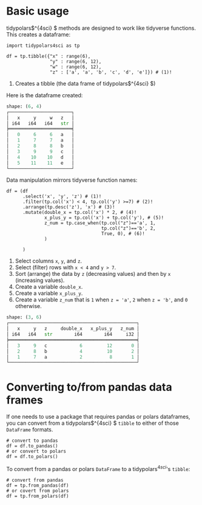 # Basic usage

tidypolars$^{4sci} $ methods are designed to work like tidyverse
functions. This creates a dataframe:

``` {.python exports="code" results="none" tangle="src-usage.py" cache="yes" noweb="no" session="*Python*" linenums="1"}
import tidypolars4sci as tp

df = tp.tibble({"x" : range(6),
                "y" : range(6, 12),
                "w" : range(6, 12),
                "z" : ['a', 'a', 'b', 'c', 'd', 'e']}) # (1)!
```

1.  Creates a tibble (the data frame of tidypolars$^{4sci} $)

Here is the dataframe created:

``` python
shape: (6, 4)
┌───────────────────────┐
│   x     y     w   z   │
│ i64   i64   i64   str │
╞═══════════════════════╡
│   0     6     6   a   │
│   1     7     7   a   │
│   2     8     8   b   │
│   3     9     9   c   │
│   4    10    10   d   │
│   5    11    11   e   │
└───────────────────────┘
```

Data manipulation mirrors tidyverse function names:

``` {.python exports="code" results="none" tangle="src-usage.py" cache="yes" noweb="no" session="*Python*" linenums="1"}
df = (df
      .select('x', 'y', 'z') # (1)!
      .filter(tp.col('x') < 4, tp.col('y') >=7) # (2)!
      .arrange(tp.desc('z'), 'x') # (3)!
      .mutate(double_x = tp.col('x') * 2, # (4)!
              x_plus_y = tp.col('x') + tp.col('y'), # (5)!
              z_num = tp.case_when(tp.col("z")=='a', 1, 
                                   tp.col("z")=='b', 2,
                                   True, 0), # (6)!
              )

      )
```

1.  Select columns `x`, `y`, and `z`.
2.  Select (filter) rows with `x < 4` and `y > 7`.
3.  Sort (arrange) the data by `z` (decreasing values) and then by `x`
    (increasing values).
4.  Create a variable `double_x`.
5.  Create a variable `x_plus_y`.
6.  Create a variable `z_num` that is `1` when `z = 'a'`, `2` when
    `z = 'b'`, and `0` otherwise.

``` python
shape: (3, 6)
┌───────────────────────────────────────────────┐
│   x     y   z     double_x   x_plus_y   z_num │
│ i64   i64   str        i64        i64     i32 │
╞═══════════════════════════════════════════════╡
│   3     9   c            6         12       0 │
│   2     8   b            4         10       2 │
│   1     7   a            2          8       1 │
└───────────────────────────────────────────────┘
```

# Converting to/from pandas data frames

If one needs to use a package that requires pandas or polars dataframes,
you can convert from a tidypolars$^{4sci} $ `tibble` to either of those
`DataFrame` formats.

``` {.python exports="code" results="none" tangle="src-usage.py" cache="yes" noweb="no" session="*Python*"}
# convert to pandas
df = df.to_pandas()
# or convert to polars
df = df.to_polars()
```

To convert from a pandas or polars `DataFrame` to a
tidypolars$^{4sci}$\'s `tibble`:

``` {.python exports="code" results="none" tangle="src-usage.py" cache="yes" noweb="no" session="*Python*"}
# convert from pandas
df = tp.from_pandas(df)
# or covert from polars
df = tp.from_polars(df)
```
